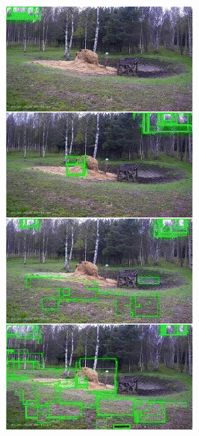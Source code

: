 ![20200515-064248-071253](in/20200515/20200515-064248-071253_0_.jpg)
![20200515-071258-074303](in/20200515/20200515-071258-074303_0_.jpg)
![20200515-074308-081313](in/20200515/20200515-074308-081313_0_.jpg)
![20200515-081318-084323](in/20200515/20200515-081318-084323_0_.jpg)
